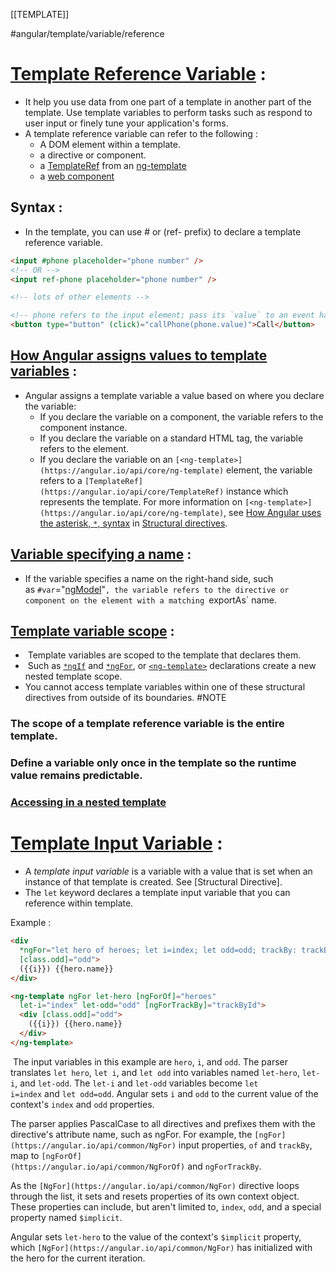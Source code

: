 [[TEMPLATE]]

#angular/template/variable/reference 
# [Template Reference Variable](https://angular.io/guide/template-reference-variables#understanding-template-variables) :
- It help you use data from one part of a template in another part of the template. Use template variables to perform tasks such as respond to user input or finely tune your application's forms.
- A template reference variable can refer to the following :
	- A DOM element within a template.
	- a directive or component.
	- a [TemplateRef](https://angular.io/api/core/TemplateRef) from an [ng-template](https://angular.io/api/core/ng-template)
	- a [web component](https://developer.mozilla.org/en-US/docs/Web/Web_Components "MDN: Web Components")

## Syntax : 
- In the template, you can use # or (ref- prefix) to declare a template reference variable.
```html
<input #phone placeholder="phone number" />
<!-- OR -->
<input ref-phone placeholder="phone number" />

<!-- lots of other elements -->

<!-- phone refers to the input element; pass its `value` to an event handler -->
<button type="button" (click)="callPhone(phone.value)">Call</button>
```

## [How Angular assigns values to template variables](https://angular.io/guide/template-reference-variables#how-angular-assigns-values-to-template-variables "Link to this heading") :
- Angular assigns a template variable a value based on where you declare the variable:
	- If you declare the variable on a component, the variable refers to the component instance.
	- If you declare the variable on a standard HTML tag, the variable refers to the element.
	- If you declare the variable on an `[<ng-template>](https://angular.io/api/core/ng-template)` element, the variable refers to a `[TemplateRef](https://angular.io/api/core/TemplateRef)` instance which represents the template. For more information on `[<ng-template>](https://angular.io/api/core/ng-template)`, see [How Angular uses the asterisk, `*`, syntax](https://angular.io/guide/structural-directives#asterisk) in [Structural directives](https://angular.io/guide/structural-directives).


## [Variable specifying a name](https://angular.io/guide/template-reference-variables#variable-specifying-a-name "Link to this heading") :
- If the variable specifies a name on the right-hand side, such as `#var`="[ngModel](https://angular.io/api/forms/NgModel)"`, the variable refers to the directive or component on the element with a matching `exportAs` name.

## [Template variable scope](https://angular.io/guide/template-reference-variables#template-variable-scope) : 
-  Template variables are scoped to the template that declares them.
-  Such as [`*ngIf`](https://angular.io/api/common/NgIf) and [`*ngFor`](https://angular.io/api/common/NgFor), or [`<ng-template>`](https://angular.io/api/core/ng-template) declarations create a new nested template scope.
- You cannot access template variables within one of these structural directives from outside of its boundaries.
#NOTE 
### The scope of a template reference variable is the entire template.
### Define a variable only once in the template so the runtime value remains predictable.


### [Accessing in a nested template](https://angular.io/guide/template-reference-variables#accessing-in-a-nested-template)

# [Template Input Variable](https://angular.io/guide/template-reference-variables#template-input-variable) :
- A _template input variable_ is a variable with a value that is set when an instance of that template is created. See [Structural Directive].
- The `let` keyword declares a template input variable that you can reference within template.

Example : 
```html
<div
  *ngFor="let hero of heroes; let i=index; let odd=odd; trackBy: trackById"
  [class.odd]="odd">
  ({{i}}) {{hero.name}}
</div>

<ng-template ngFor let-hero [ngForOf]="heroes"
  let-i="index" let-odd="odd" [ngForTrackBy]="trackById">
  <div [class.odd]="odd">
    ({{i}}) {{hero.name}}
  </div>
</ng-template>
```
 The input variables in this example are `hero`, `i`, and `odd`. The parser translates `let hero`, `let i`, and `let odd` into variables named `let-hero`, `let-i`, and `let-odd`. The `let-i` and `let-odd` variables become `let i=index` and `let odd=odd`. Angular sets `i` and `odd` to the current value of the context's `index` and `odd` properties.

The parser applies PascalCase to all directives and prefixes them with the directive's attribute name, such as ngFor. For example, the `[ngFor](https://angular.io/api/common/NgFor)` input properties, `of` and `trackBy`, map to `[ngForOf](https://angular.io/api/common/NgForOf)` and `ngForTrackBy`.

As the `[NgFor](https://angular.io/api/common/NgFor)` directive loops through the list, it sets and resets properties of its own context object. These properties can include, but aren't limited to, `index`, `odd`, and a special property named `$implicit`.

Angular sets `let-hero` to the value of the context's `$implicit` property, which `[NgFor](https://angular.io/api/common/NgFor)` has initialized with the hero for the current iteration.